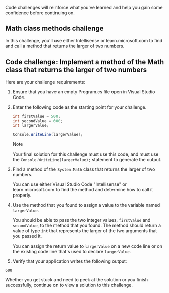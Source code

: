 Code challenges will reinforce what you've learned and help you gain some confidence before continuing on.

## Math class methods challenge

In this challenge, you'll use either Intellisense or learn.microsoft.com to find and call a method that returns the larger of two numbers.

## Code challenge: Implement a method of the Math class that returns the larger of two numbers

Here are your challenge requirements:

1. Ensure that you have an empty Program.cs file open in Visual Studio Code.

1. Enter the following code as the starting point for your challenge.

    ```c#
    int firstValue = 500;
    int secondValue = 600;
    int largerValue;
    
    Console.WriteLine(largerValue);
    
    ```

    > [!NOTE]
    > Your final solution for this challenge must use this code, and must use the `Console.WriteLine(largerValue);` statement to generate the output.

1. Find a method of the `System.Math` class that returns the larger of two numbers.

    You can use either Visual Studio Code "Intellisense" or learn.microsoft.com to find the method and determine how to call it properly.

1. Use the method that you found to assign a value to the variable named `largerValue`.

    You should be able to pass the two integer values, `firstValue` and `secondValue`, to the method that you found. The method should return a value of type `int` that represents the larger of the two arguments that you passed it.

    You can assign the return value to `largerValue` on a new code line or on the existing code line that's used to declare `largerValue`.

1. Verify that your application writes the following output:

```Output
600

```

Whether you get stuck and need to peek at the solution or you finish successfully, continue on to view a solution to this challenge.
